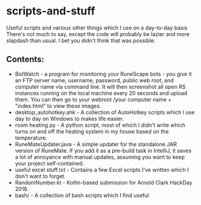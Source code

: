 # scripts-and-stuff
Useful scripts and various other things which I use on a day-to-day basis
There's not much to say, except the code will probably be lazier and more slapdash than usual. I bet you didn't think that was possible.

## Contents:
* BotWatch - a program for monitoring your RuneScape bots - you give it an FTP server name, username, password, public web root, and computer name via command line. It will then screenshot all open RS instances running on the local machine every 20 seconds and upload them. You can then go to your webroot /your computer name + "index.html" to view these images.
* desktop_autohotkey.ahk - A collection of AutoHotkey scripts which I use day to day on Windows to makes life easier.
* room heating.py - A python script, most of which I didn't write which turns on and off the heating system in my house based on the temperature.
* RuneMateUpdater.java - A simple updater for the standalone JAR version of RuneMate. If you add it as a pre-build task in IntelliJ, it saves a lot of annoyance with manual updates, assuming you want to keep your project self-contained.
* useful excel stuff.txt - Contains a few Excel scripts I've written which I don't want to forget.
* RandomNumber.kt - Kotlin-based submission for Arnold Clark HackDay 2016.
* bash/ - A collection of bash scripts which I find useful
